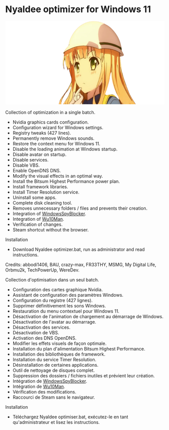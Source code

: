 # Nyaldee optimizer for Windows 11
<img src="https://github.com/Nyaldee/Nyaldee-optimizer/blob/main/Azusa-san.png" width="643" height="264">

Collection of optimization in a single batch.
- Nvidia graphics cards configuration.
- Configuration wizard for Windows settings.
- Registry tweaks (427 lines).
- Permanently remove Windows sounds.
- Restore the context menu for Windows 11.
- Disable the loading animation at Windows startup.
- Disable avatar on startup.
- Disable services.
- Disable VBS.
- Enable OpenDNS DNS.
- Modify the visual effects in an optimal way.
- Install the Bitsum Highest Performance power plan.
- Install framework libraries.
- Install Timer Resolution service.
- Uninstall some apps.
- Complete disk cleaning tool.
- Removes unnecessary folders / files and prevents their creation.
- Integration of [WindowsSpyBlocker](https://github.com/crazy-max/WindowsSpyBlocker).
- Integration of [Wu10Man](https://github.com/WereDev/Wu10Man).
- Verification of changes.
- Steam shortcut without the browser.

Installation
- Download Nyaldee optimizer.bat, run as administrator and read instructions.

Credits: abbodi1406, BAU, crazy-max, FR33THY, MSMG, My Digital Life, Orbmu2k, TechPowerUp, WereDev.

Collection d'optimisation dans un seul batch.

- Configuration des cartes graphique Nvidia.
- Assistant de configuration des paramètres Windows.
- Configuration du registre (427 lignes).
- Supprimer définitivement les sons Windows.
- Restauration du menu contextuel pour Windows 11.
- Désactivation de l'animation de chargement au démarrage de Windows.
- Désactivation de l'avatar au démarrage.
- Désactivation des services.
- Désactivation de VBS.
- Activation des DNS OpenDNS.
- Modifier les effets visuels de façon optimale.
- Installation du plan d'alimentation Bitsum Highest Performance.
- Installation des bibliothèques de framework.
- Installation du service Timer Resolution.
- Désinstallation de certaines applications.
- Outil de nettoyage de disques complet.
- Suppression des dossiers / fichiers inutiles et prévient leur création.
- Intégration de [WindowsSpyBlocker](https://github.com/crazy-max/WindowsSpyBlocker).
- Intégration de [Wu10Man](https://github.com/WereDev/Wu10Man).
- Vérification des modifications.
- Raccourci de Steam sans le navigateur.

Installation
- Téléchargez Nyaldee optimiser.bat, exécutez-le en tant qu'administrateur et lisez les instructions.
